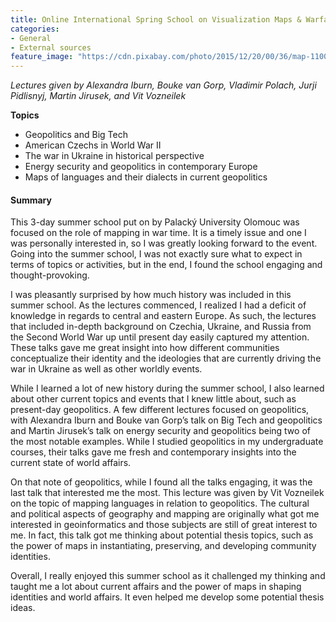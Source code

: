 ```yaml
---
title: Online International Spring School on Visualization Maps & Warfare & News Coverage
categories:
- General
- External sources
feature_image: "https://cdn.pixabay.com/photo/2015/12/20/00/36/map-1100522_1280.jpg"
---
```

*Lectures given by Alexandra Iburn, Bouke van Gorp, Vladimir Polach, Jurji Pidlisnyj, Martin Jirusek, and Vit Vozneilek*

**Topics**
- Geopolitics and Big Tech
- American Czechs in World War II
- The war in Ukraine in historical perspective
- Energy security and geopolitics in contemporary Europe
- Maps of languages and their dialects in current geopolitics

#### Summary
This 3-day summer school put on by Palacký University Olomouc was focused on the role of mapping in war time. It is a timely issue and one I was personally interested in, so I was greatly looking forward to the event. Going into the summer school, I was not exactly sure what to expect in terms of topics or activities, but in the end, I found the school engaging and thought-provoking.

I was pleasantly surprised by how much history was included in this summer school. As the lectures commenced, I realized I had a deficit of knowledge in regards to central and eastern Europe. As such, the lectures that included in-depth background on Czechia, Ukraine, and Russia from the Second World War up until present day easily captured my attention. These talks gave me great insight into how different communities conceptualize their identity and the ideologies that are currently driving the war in Ukraine as well as other worldly events.

While I learned a lot of new history during the summer school, I also learned about other current topics and events that I knew little about, such as present-day geopolitics. A few different lectures focused on geopolitics, with Alexandra Iburn and Bouke van Gorp’s talk on Big Tech and geopolitics and Martin Jirusek’s talk on energy security and geopolitics being two of the most notable examples. While I studied geopolitics in my undergraduate courses, their talks gave me fresh and contemporary insights into the current state of world affairs.
 
On that note of geopolitics, while I found all the talks engaging, it was the last talk that interested me the most. This lecture was given by Vit Vozneilek on the topic of mapping languages in relation to geopolitics. The cultural and political aspects of geography and mapping are originally what got me interested in geoinformatics and those subjects are still of great interest to me. In fact, this talk got me thinking about potential thesis topics, such as the power of maps in instantiating, preserving, and developing community identities.
 
Overall, I really enjoyed this summer school as it challenged my thinking and taught me a lot about current affairs and the power of maps in shaping identities and world affairs. It even helped me develop some potential thesis ideas.


